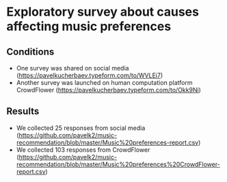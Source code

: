 # Exploratory survey about causes affecting music preferences

## Conditions

* One survey was shared on social media (https://pavelkucherbaev.typeform.com/to/WVLEi7)
* Another survey was launched on human computation platform CrowdFlower (https://pavelkucherbaev.typeform.com/to/Okk9Ni)

## Results

* We collected 25 responses from social media (https://github.com/pavelk2/music-recommendation/blob/master/Music%20preferences-report.csv)
* We collected 103 responses from CrowdFlower (https://github.com/pavelk2/music-recommendation/blob/master/Music%20preferences%20CrowdFlower-report.csv)
